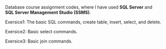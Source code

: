 Database course assignment codes, where I have used **SQL Server** and **SQL Server Management Studio (SSMS)**.

Exersice1: The basic SQL commands, create table, insert, select, and delete.

Exersice2: Basic select commands.

Exersice3: Basic join commands.
